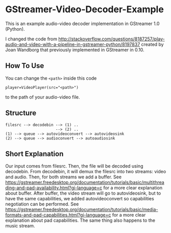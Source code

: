 # GStreamer-Video-Decoder-Example
This is an example audio-video decoder implementation in GStreamer 1.0 (Python).

I changed the code from http://stackoverflow.com/questions/8187257/play-audio-and-video-with-a-pipeline-in-gstreamer-python/8197837 created by Joan Wandborg that previously implemented in GStreamer in 0.10.

## How To Use
You can change the `<path>` inside this code
```
player=VideoPlayer(src="<path>")
```
to the path of your audio-video file.

## Structure
```
filesrc --> decodebin --> (1) ..
                      --> (2) ..
(1) --> queue --> autovideoconvert --> autovideosink
(2) --> queue --> audioconvert --> autoaudiosink
```

## Short Explanation
Our input comes from filesrc. Then, the file will be decoded using decodebin. From decodebin, it will demux the filesrc into two streams: video and audio. Then, for both streams we add a buffer. See https://gstreamer.freedesktop.org/documentation/tutorials/basic/multithreading-and-pad-availability.html?gi-language=c for a more clear explanation about buffer. After buffer, the video stream will go to autovideosink, but to have the same capabilities, we added autovideoconvert so capabilities negotiation can be performed. See https://gstreamer.freedesktop.org/documentation/tutorials/basic/media-formats-and-pad-capabilities.html?gi-language=c for a more clear explanation about pad capabilities. The same thing also happens to the music stream.